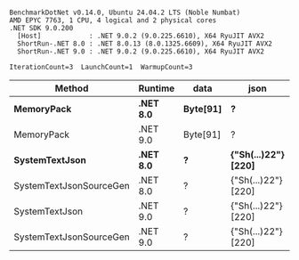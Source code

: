 ```

BenchmarkDotNet v0.14.0, Ubuntu 24.04.2 LTS (Noble Numbat)
AMD EPYC 7763, 1 CPU, 4 logical and 2 physical cores
.NET SDK 9.0.200
  [Host]            : .NET 9.0.2 (9.0.225.6610), X64 RyuJIT AVX2
  ShortRun-.NET 8.0 : .NET 8.0.13 (8.0.1325.6609), X64 RyuJIT AVX2
  ShortRun-.NET 9.0 : .NET 9.0.2 (9.0.225.6610), X64 RyuJIT AVX2

IterationCount=3  LaunchCount=1  WarmupCount=3  

```
| Method                  | Runtime  | data     | json                | Mean        | Error      | StdDev   | Min         | Max         | Gen0   | Allocated |
|------------------------ |--------- |--------- |-------------------- |------------:|-----------:|---------:|------------:|------------:|-------:|----------:|
| **MemoryPack**              | **.NET 8.0** | **Byte[91]** | **?**                   |    **84.26 ns** |   **9.824 ns** | **0.538 ns** |    **83.72 ns** |    **84.79 ns** | **0.0100** |     **168 B** |
| MemoryPack              | .NET 9.0 | Byte[91] | ?                   |    65.39 ns |   6.138 ns | 0.336 ns |    65.16 ns |    65.77 ns | 0.0100 |     168 B |
| **SystemTextJson**          | **.NET 8.0** | **?**        | **{&quot;Sh(...)22&quot;} [220]** | **1,184.72 ns** |  **70.615 ns** | **3.871 ns** | **1,181.91 ns** | **1,189.14 ns** | **0.0095** |     **168 B** |
| SystemTextJsonSourceGen | .NET 8.0 | ?        | {&quot;Sh(...)22&quot;} [220] | 1,131.27 ns | 145.145 ns | 7.956 ns | 1,126.52 ns | 1,140.46 ns | 0.0095 |     168 B |
| SystemTextJson          | .NET 9.0 | ?        | {&quot;Sh(...)22&quot;} [220] | 1,137.78 ns |  72.459 ns | 3.972 ns | 1,134.43 ns | 1,142.17 ns | 0.0095 |     168 B |
| SystemTextJsonSourceGen | .NET 9.0 | ?        | {&quot;Sh(...)22&quot;} [220] | 1,113.75 ns | 157.803 ns | 8.650 ns | 1,103.87 ns | 1,119.97 ns | 0.0095 |     168 B |
